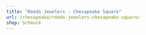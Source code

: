 ```yaml
---
title: "Reeds Jewelers - Chesapeake Square"
url: /chesapeake/reeds-jewelers-chesapeake-square/
shop: Schmuck
---
```

